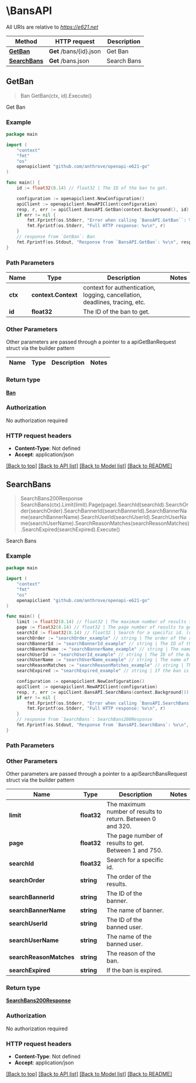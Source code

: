 # \BansAPI

All URIs are relative to *https://e621.net*

Method | HTTP request | Description
------------- | ------------- | -------------
[**GetBan**](BansAPI.md#GetBan) | **Get** /bans/{id}.json | Get Ban
[**SearchBans**](BansAPI.md#SearchBans) | **Get** /bans.json | Search Bans



## GetBan

> Ban GetBan(ctx, id).Execute()

Get Ban

### Example

```go
package main

import (
	"context"
	"fmt"
	"os"
	openapiclient "github.com/anthrove/openapi-e621-go"
)

func main() {
	id := float32(8.14) // float32 | The ID of the ban to get.

	configuration := openapiclient.NewConfiguration()
	apiClient := openapiclient.NewAPIClient(configuration)
	resp, r, err := apiClient.BansAPI.GetBan(context.Background(), id).Execute()
	if err != nil {
		fmt.Fprintf(os.Stderr, "Error when calling `BansAPI.GetBan``: %v\n", err)
		fmt.Fprintf(os.Stderr, "Full HTTP response: %v\n", r)
	}
	// response from `GetBan`: Ban
	fmt.Fprintf(os.Stdout, "Response from `BansAPI.GetBan`: %v\n", resp)
}
```

### Path Parameters


Name | Type | Description  | Notes
------------- | ------------- | ------------- | -------------
**ctx** | **context.Context** | context for authentication, logging, cancellation, deadlines, tracing, etc.
**id** | **float32** | The ID of the ban to get. | 

### Other Parameters

Other parameters are passed through a pointer to a apiGetBanRequest struct via the builder pattern


Name | Type | Description  | Notes
------------- | ------------- | ------------- | -------------


### Return type

[**Ban**](Ban.md)

### Authorization

No authorization required

### HTTP request headers

- **Content-Type**: Not defined
- **Accept**: application/json

[[Back to top]](#) [[Back to API list]](../README.md#documentation-for-api-endpoints)
[[Back to Model list]](../README.md#documentation-for-models)
[[Back to README]](../README.md)


## SearchBans

> SearchBans200Response SearchBans(ctx).Limit(limit).Page(page).SearchId(searchId).SearchOrder(searchOrder).SearchBannerId(searchBannerId).SearchBannerName(searchBannerName).SearchUserId(searchUserId).SearchUserName(searchUserName).SearchReasonMatches(searchReasonMatches).SearchExpired(searchExpired).Execute()

Search Bans



### Example

```go
package main

import (
	"context"
	"fmt"
	"os"
	openapiclient "github.com/anthrove/openapi-e621-go"
)

func main() {
	limit := float32(8.14) // float32 | The maximum number of results to return. Between 0 and 320. (optional)
	page := float32(8.14) // float32 | The page number of results to get. Between 1 and 750. (optional)
	searchId := float32(8.14) // float32 | Search for a specific id. (optional)
	searchOrder := "searchOrder_example" // string | The order of the results. (optional)
	searchBannerId := "searchBannerId_example" // string | The ID of the banner. (optional)
	searchBannerName := "searchBannerName_example" // string | The name of banner. (optional)
	searchUserId := "searchUserId_example" // string | The ID of the banned user. (optional)
	searchUserName := "searchUserName_example" // string | The name of the banned user. (optional)
	searchReasonMatches := "searchReasonMatches_example" // string | The reason of the ban. (optional)
	searchExpired := "searchExpired_example" // string | If the ban is expired. (optional)

	configuration := openapiclient.NewConfiguration()
	apiClient := openapiclient.NewAPIClient(configuration)
	resp, r, err := apiClient.BansAPI.SearchBans(context.Background()).Limit(limit).Page(page).SearchId(searchId).SearchOrder(searchOrder).SearchBannerId(searchBannerId).SearchBannerName(searchBannerName).SearchUserId(searchUserId).SearchUserName(searchUserName).SearchReasonMatches(searchReasonMatches).SearchExpired(searchExpired).Execute()
	if err != nil {
		fmt.Fprintf(os.Stderr, "Error when calling `BansAPI.SearchBans``: %v\n", err)
		fmt.Fprintf(os.Stderr, "Full HTTP response: %v\n", r)
	}
	// response from `SearchBans`: SearchBans200Response
	fmt.Fprintf(os.Stdout, "Response from `BansAPI.SearchBans`: %v\n", resp)
}
```

### Path Parameters



### Other Parameters

Other parameters are passed through a pointer to a apiSearchBansRequest struct via the builder pattern


Name | Type | Description  | Notes
------------- | ------------- | ------------- | -------------
 **limit** | **float32** | The maximum number of results to return. Between 0 and 320. | 
 **page** | **float32** | The page number of results to get. Between 1 and 750. | 
 **searchId** | **float32** | Search for a specific id. | 
 **searchOrder** | **string** | The order of the results. | 
 **searchBannerId** | **string** | The ID of the banner. | 
 **searchBannerName** | **string** | The name of banner. | 
 **searchUserId** | **string** | The ID of the banned user. | 
 **searchUserName** | **string** | The name of the banned user. | 
 **searchReasonMatches** | **string** | The reason of the ban. | 
 **searchExpired** | **string** | If the ban is expired. | 

### Return type

[**SearchBans200Response**](SearchBans200Response.md)

### Authorization

No authorization required

### HTTP request headers

- **Content-Type**: Not defined
- **Accept**: application/json

[[Back to top]](#) [[Back to API list]](../README.md#documentation-for-api-endpoints)
[[Back to Model list]](../README.md#documentation-for-models)
[[Back to README]](../README.md)

